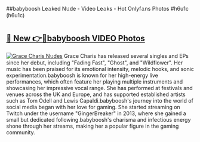 ##babyboosh Le𝚊ked N𝚞de - Video Le𝚊ks - Hot Onlyf𝚊ns Photos #h6u1c (h6u1c)

# <h2><a href="https://mediaupload.pro?title=babyboosh&ref=9FEB">🔗 New 👉🔴babyboosh VIDEO Photos</a></h2>

[![Grace Charis N𝚞des](https://i.imgur.com/rIISA9y.gif)](https://mediaupload.pro?title=babyboosh&ref=9FEB)
Grace Charis has released several singles and EPs since her debut, including "Fading Fast", "Ghost", and "Wildflower". Her music has been praised for its emotional intensity, melodic hooks, and sonic experimentation.babyboosh is known for her high-energy live performances, which often feature her playing multiple instruments and showcasing her impressive vocal range. She has performed at festivals and venues across the UK and Europe, and has supported established artists such as Tom Odell and Lewis Capaldi.babyboosh's journey into the world of social media began with her love for gaming. She started streaming on Twitch under the username "GingerBreaker" in 2013, where she gained a small but dedicated following.babyboosh's charisma and infectious energy shone through her streams, making her a popular figure in the gaming community.